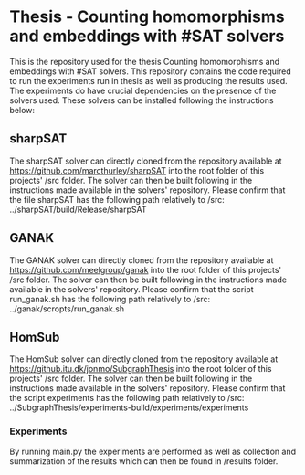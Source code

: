 # Thesis - Counting homomorphisms and embeddings with \#SAT solvers

This is the repository used for the thesis Counting homomorphisms and embeddings with \#SAT solvers. This repository contains the code required to run the experiments run in thesis as well as producing the results used. The experiments do have crucial dependencies on the presence of the solvers used. These solvers can be installed following the instructions below:

## sharpSAT
The sharpSAT solver can directly cloned from the repository available at https://github.com/marcthurley/sharpSAT into the root folder of this projects' /src folder. The solver can then be built following in the instructions made available in the solvers' repository.
Please confirm that the file sharpSAT has the following path relatively to /src:
../sharpSAT/build/Release/sharpSAT

## GANAK
The GANAK solver can directly cloned from the repository available at https://github.com/meelgroup/ganak into the root folder of this projects' /src folder. The solver can then be built following in the instructions made available in the solvers' repository.
Please confirm that the script run_ganak.sh has the following path relatively to /src:
../ganak/scropts/run_ganak.sh

## HomSub
The HomSub solver can directly cloned from the repository available at https://github.itu.dk/jonmo/SubgraphThesis into the root folder of this projects' /src folder. The solver can then be built following in the instructions made available in the solvers' repository.
Please confirm that the script experiments has the following path relatively to /src:
../SubgraphThesis/experiments-build/experiments/experiments

### Experiments
By running main.py the experiments are performed as well as collection and summarization of the results which can then be found in /results folder.

